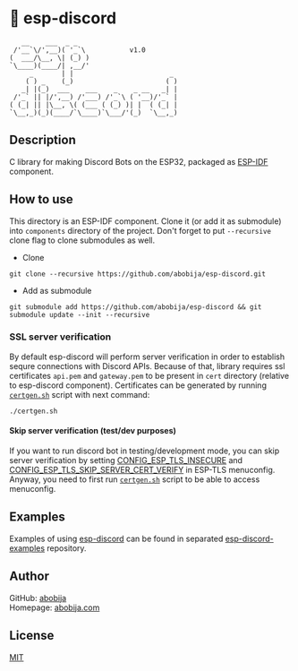 # :robot: esp-discord

```
   __    ___  _ _                         
 /'__`\/',__)( '_`\           v1.0
(  ___/\__, \| (_) )                      
`\____)(____/| ,__/'                      
     _       | |                        _ 
    ( ) _    (_)                       ( )
   _| |(_)  ___    ___    _    _ __   _| |
 /'_` || |/',__) /'___) /'_`\ ( '__)/'_` |
( (_| || |\__, \( (___ ( (_) )| |  ( (_| |
`\__,_)(_)(____/`\____)`\___/'(_)  `\__,_)

```

## Description

C library for making Discord Bots on the ESP32, packaged as [ESP-IDF](https://github.com/espressif/esp-idf) component.

## How to use

This directory is an ESP-IDF component. Clone it (or add it as submodule) into `components` directory of the project. Don't forget to put `--recursive` clone flag to clone submodules as well.

- Clone
```
git clone --recursive https://github.com/abobija/esp-discord.git
```

- Add as submodule
```
git submodule add https://github.com/abobija/esp-discord && git submodule update --init --recursive
```

### SSL server verification

By default esp-discord will perform server verification in order to establish sequre connections with Discord APIs. Because of that, library requires ssl certificates `api.pem` and `gateway.pem` to be present in `cert` directory (relative to esp-discord component). Certificates can be generated by running [`certgen.sh`](certgen.sh) script with next command:

```
./certgen.sh
```

#### Skip server verification (test/dev purposes)

If you want to run discord bot in testing/development mode, you can skip server verification by setting [CONFIG_ESP_TLS_INSECURE](https://docs.espressif.com/projects/esp-idf/en/latest/esp32/api-reference/kconfig.html#config-esp-tls-insecure) and [CONFIG_ESP_TLS_SKIP_SERVER_CERT_VERIFY](https://docs.espressif.com/projects/esp-idf/en/latest/esp32/api-reference/kconfig.html#config-esp-tls-skip-server-cert-verify) in ESP-TLS menuconfig. Anyway, you need to first run [`certgen.sh`](certgen.sh) script to be able to access menuconfig.

## Examples

Examples of using [esp-discord](https://github.com/abobija/esp-discord) can be found in separated [esp-discord-examples](https://github.com/abobija/esp-discord-examples) repository.

## Author

GitHub: [abobija](https://github.com/abobija)<br>
Homepage: [abobija.com](https://abobija.com)

## License

[MIT](LICENSE)